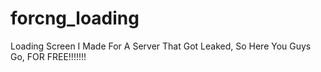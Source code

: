 # forcng_loading
Loading Screen I Made For A Server That Got Leaked, So Here You Guys Go, FOR FREE!!!!!!!
